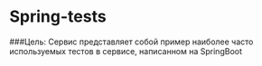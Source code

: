 # Spring-tests

###Цель:
Сервис представляет собой пример наиболее часто используемых тестов в сервисе, написанном на SpringBoot

